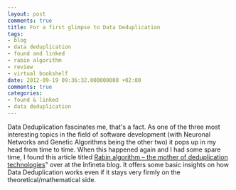 ```yaml
---
layout: post
comments: true
title: For a first glimpse to Data Deduplication
tags:
- blog
- data deduplication
- found and linked
- rabin algorithm
- review
- virtual bookshelf
date: 2012-09-19 09:36:32.000000000 +02:00
comments: true
categories:
- found & linked
- data deduplication
---
```

Data Deduplication fascinates me, that's a fact. As one of the three most interesting topics in the field of software development (with Neuronal Networks and Genetic Algorithms being the other two) it pops up in my head from time to time. When this happened again and I had some spare time, I found this article titled [Rabin algorithm – the mother of deduplication technologies](http://www.infineta.com/blog/rabin-algorithm-%E2%80%93-mother-deduplication-technologies)" over at the Infineta blog. It offers some basic insights on how Data Deduplication works even if it stays very firmly on the theoretical/mathematical side.
